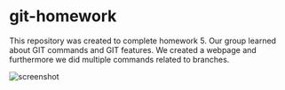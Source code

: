 # git-homework

This repository was created to complete homework 5. Our group learned about GIT commands and GIT features.
We created a webpage and furthermore we did multiple commands related to branches. 

![screenshot](https://github.com/user-attachments/assets/2c44d408-fac6-4385-a6c2-8c7d722f9563)
